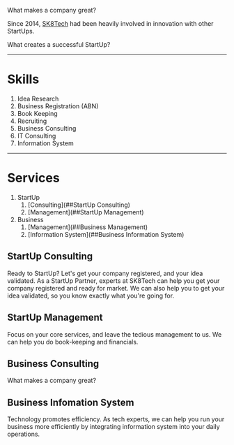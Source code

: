 What makes a company great?

Since 2014, [SK8Tech](https://sk8.tech) had been heavily involved in innovation with other StartUps. 

What creates a successful StartUp?

---

# Skills

1. Idea Research
1. Business Registration (ABN)
1. Book Keeping
1. Recruiting
1. Business Consulting
1. IT Consulting
1. Information System 

---

# Services

1. StartUp
    1. [Consulting](##StartUp Consulting)
    1. [Management](##StartUp Management)
1. Business
    1. [Management](##Business Management)
    1. [Information System](##Business Information System)
    
## StartUp Consulting

Ready to StartUp? Let's get your company registered, and your idea validated. As a StartUp Partner, experts at SK8Tech can help you get your company registered and ready for market. We can also help you to get your idea validated, so you know exactly what you're going for. 

## StartUp Management

Focus on your core services, and leave the tedious management to us. We can help you do book-keeping and financials. 

## Business Consulting

What makes a company great?  

## Business Infomation System

Technology promotes efficiency. As tech experts, we can help you run your business more efficiently by integrating information system into your daily operations. 






